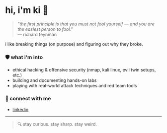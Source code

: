 # hi, i'm ki 👋

> *"the first principle is that you must not fool yourself — and you are the easiest person to fool."*  
> — richard feynman

i like breaking things (on purpose) and figuring out why they broke.

### 🛡️ what i'm into
- ethical hacking & offensive security (nmap, kali linux, evil twin setups, etc.)
- building and documenting hands-on labs
- playing with real-world attack techniques and red team tools

### 🤝 connect with me
- [linkedin](https://www.linkedin.com/in/ki-antic)

---

> 🔍 stay curious. stay sharp. stay weird.
